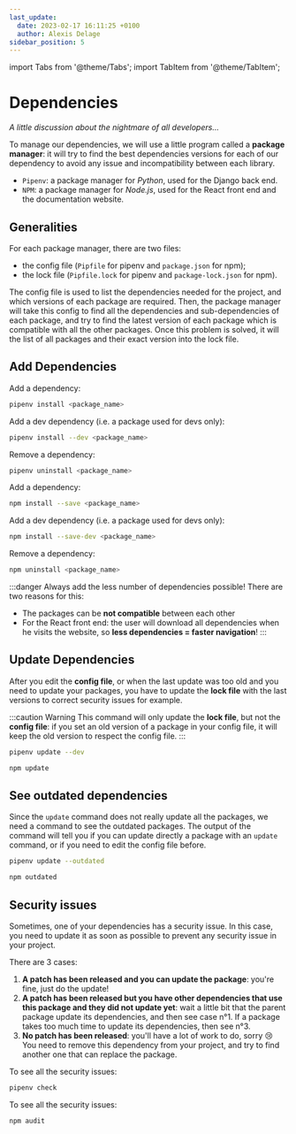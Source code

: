 ```yaml
---
last_update:
  date: 2023-02-17 16:11:25 +0100
  author: Alexis Delage
sidebar_position: 5
---
```


import Tabs from '@theme/Tabs';
import TabItem from '@theme/TabItem';

# Dependencies

*A little discussion about the nightmare of all developers...*

To manage our dependencies, we will use a little program called a **package manager**:
it will try to find the best dependencies versions for each of our dependency
to avoid any issue and incompatibility between each library.

* `Pipenv`: a package manager for *Python*, used for the Django back end.
* `NPM`: a package manager for *Node.js*, used for the React front end and the documentation website.

## Generalities

For each package manager, there are two files:
* the config file (`Pipfile` for pipenv and `package.json` for npm);
* the lock file (`Pipfile.lock` for pipenv and `package-lock.json` for npm).

The config file is used to list the dependencies needed for the project, 
and which versions of each package are required. Then, the package manager
will take this config to find all the dependencies and sub-dependencies of each
package, and try to find the latest version of each package which is compatible 
with all the other packages. Once this problem is solved, it will the list of
all packages and their exact version into the lock file.

## Add Dependencies

<Tabs groupId="package-manager">
<TabItem value="pipenv" label="Pipenv">

Add a dependency:
```bash
pipenv install <package_name>
```
Add a dev dependency (i.e. a package used for devs only):
```bash
pipenv install --dev <package_name>
```
Remove a dependency:
```bash
pipenv uninstall <package_name>
```


</TabItem>
<TabItem value="npm" label="NPM">

Add a dependency:
```bash
npm install --save <package_name>
```
Add a dev dependency (i.e. a package used for devs only):
```bash
npm install --save-dev <package_name>
```
Remove a dependency:
```bash
npm uninstall <package_name>
```

</TabItem>
</Tabs>

:::danger
Always add the less number of dependencies possible! There are two reasons for this:
* The packages can be **not compatible** between each other
* For the React front end: the user will download all dependencies when he visits
    the website, so **less dependencies = faster navigation**!
:::


## Update Dependencies

After you edit the **config file**, or when the last update was too old and you
need to update your packages, you have to update the **lock file** with the last
versions to correct security issues for example.

:::caution Warning
This command will only update the **lock file**, but not the **config file**:
if you set an old version of a package in your config
file, it will keep the old version to respect the config file.
:::

<Tabs groupId="package-manager">
<TabItem value="pipenv" label="Pipenv">

```bash
pipenv update --dev
```

</TabItem>
<TabItem value="npm" label="NPM">

```bash
npm update
```

</TabItem>
</Tabs>

## See outdated dependencies

Since the `update` command does not really update all the packages, we need
a command to see the outdated packages. The output of the command will tell
you if you can update directly a package with an `update` command, or if you
need to edit the config file before.

<Tabs groupId="package-manager">
<TabItem value="pipenv" label="Pipenv">

```bash
pipenv update --outdated
```

</TabItem>
<TabItem value="npm" label="NPM">

```bash
npm outdated
```

</TabItem>
</Tabs>

## Security issues

Sometimes, one of your dependencies has a security issue. In this case, 
you need to update it as soon as possible to prevent any security issue in your
project.

There are 3 cases:
1. **A patch has been released and you can update the package**: you're fine,
    just do the update!
2. **A patch has been released but you have other dependencies that use this
    package and they did not update yet**: wait a little bit that the parent
    package update its dependencies, and then see case n°1. If a package takes
    too much time to update its dependencies, then see n°3. 
3. **No patch has been released**: you'll have a lot of work to do, sorry 😢
    You need to remove this dependency from your project, and try to find
    another one that can replace the package.



<Tabs groupId="package-manager">
<TabItem value="pipenv" label="Pipenv">

To see all the security issues:
```bash
pipenv check
```

</TabItem>
<TabItem value="npm" label="NPM">

To see all the security issues:
```bash
npm audit
```

</TabItem>
</Tabs>
